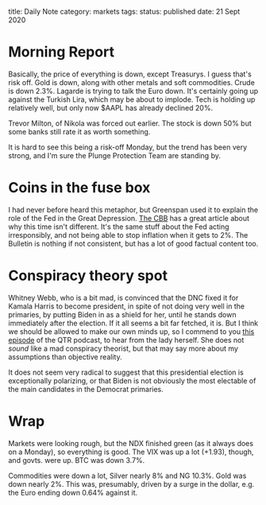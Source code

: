title: Daily Note
category: markets
tags:
status: published
date: 21 Sept 2020

# Morning Report

Basically, the price of everything is down, except Treasurys. I guess that's risk off.
Gold is down, along with other metals and soft commodities. Crude is down 2.3%.
Lagarde is trying to talk the Euro down.
It's certainly going up against the Turkish Lira, which may be about to implode.
Tech is holding up relatively well, but only now $AAPL has already declined 20%.

Trevor Milton, of Nikola was forced out earlier. The stock is down 50% but some banks still rate it as worth something.

It is hard to see this being a risk-off Monday, but the trend has been very strong, and I'm sure the Plunge Protection Team are standing by.

# Coins in the fuse box

I had never before heard this metaphor, but Greenspan used it to explain the role of the Fed in the Great Depression.
[The CBB](http://creditbubblebulletin.blogspot.com/2020/09/weekly-commentary-revisiting-coin-in.html?utm_source=feedburner&utm_medium=email&utm_campaign=Feed%3A+blogspot%2FvOLVyH+%28++Credit+Bubble+Bulletin%29) has a great article about why this time isn't different.
It's the same stuff about the Fed acting irresponsibly, and not being able to stop inflation when it gets to 2%.
The Bulletin is nothing if not consistent, but has a lot of good factual content too.

# Conspiracy theory spot

Whitney Webb, who is a bit mad, is convinced that the DNC fixed it for Kamala Harris to become president, in spite of not doing very well in the primaries, by putting Biden in as a shield for her, until he stands down immediately after the election. If it all seems a bit far fetched, it is. But I think we should be allowed to make our own minds up, so I commend to you [this episode](https://quoththeraven.podbean.com/e/quoth-the-raven-222-whitney-webb-talks-2020-election-chaos/) of the QTR podcast, to hear from the lady herself.
She does not *sound* like a mad conspiracy theorist, but that may say more about my assumptions than objective reality.

It does not seem very radical to suggest that this presidential election is exceptionally polarizing, or that Biden is not obviously the most electable of the main candidates in the Democrat primaries. 


# Wrap

Markets were looking rough, but the NDX finished green (as it always does on a Monday), so everything is good.
The VIX was up a lot (+1.93), though, and govts. were up.
BTC was down 3.7%.

Commodities were down a lot, Silver nearly 8% and NG 10.3%. 
Gold was down nearly 2%. 
This was, presumably, driven by a surge in the dollar, e.g. the Euro ending down 0.64% against it.


